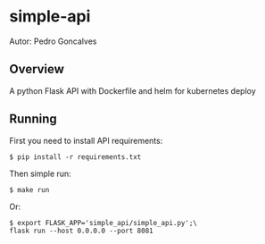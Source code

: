 simple-api
===============================

Autor: Pedro Goncalves

Overview
--------

A python Flask API with Dockerfile and helm for kubernetes deploy

Running
----------

First you need to install API requirements:

    $ pip install -r requirements.txt 

Then simple run:
    
    $ make run    

Or:
    
    $ export FLASK_APP='simple_api/simple_api.py';\
	flask run --host 0.0.0.0 --port 8081
    